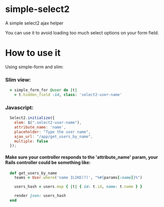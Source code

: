 simple-select2
==============

A simple select2 ajax helper

You can use it to avoid loading too much select options on your form field.

# How to use it


Using simple-form and slim:

### Slim view:

```ruby
  = simple_form_for @user do |t|
    = t.hidden_field :id, class: 'select2-user-name'

```

### Javascript:

```javascript
  Select2.initialize({
    elem: $(".select2-user-name"),
    attribute_name: 'name',
    placeholder: "Type the user name",
    ajax_url: "/app/get_users_by_name",
    multiple: false
  });
```

#### Make sure your controller responds to the 'attribute_name' param, your Rails controller could be something like:

```ruby
  def get_users_by_name
    teams = User.where('name ILIKE(?)', "%#{params[:name]}%")

    users_hash = users.map { |t| { id: t.id, name: t.name } }

    render json: users_hash
  end
```

